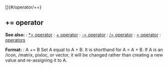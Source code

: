 []{#/operator/+=}
## += operator
**See also:**
:   [\*= operator](#/operator/*=)
:   [+ operator](#/operator/+)
:   [-= operator](#/operator/-=)
:   [/= operator](#/operator//=)
:   [= operator](#/operator/=)
:   [operators](#/operator)
<!-- -->
**Format:**
:   A += B
Set A equal to A + B. It is shorthand for A = A + B.
If A is an /icon, /matrix, pixloc, or vector, it will be changed rather
than creating a new value and re-assigning it to A.